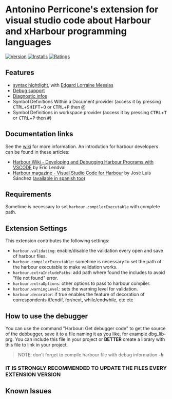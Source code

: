 # Antonino Perricone's extension for visual studio code about Harbour and xHarbour programming languages

[![Version](https://vsmarketplacebadge.apphb.com/version-short/aperricone.harbour.svg)](https://marketplace.visualstudio.com/items?itemName=aperricone.harbour)
[![Installs](https://vsmarketplacebadge.apphb.com/installs-short/aperricone.harbour.svg)](https://marketplace.visualstudio.com/items?itemName=aperricone.harbour)
[![Ratings](https://vsmarketplacebadge.apphb.com/rating-short/aperricone.harbour.svg)](https://marketplace.visualstudio.com/items?itemName=aperricone.harbour)

## Features

- [syntax hightlight](https://github.com/APerricone/harbourCodeExtension/wiki/Syntax-hightlight), with [Edgard Lorraine Messias](mailto:edgardmessias@gmail.com)
- [Debug support](https://github.com/APerricone/harbourCodeExtension/wiki/Debugger)
- [Diagnostic infos](https://github.com/APerricone/harbourCodeExtension/wiki/Diagnostics-Lint)
- Symbol Definitions Within a Document provider (access it by pressing <kbd>CTRL</kbd>+<kbd>SHIFT</kbd>+<kbd>O</kbd> or <kbd>CTRL</kbd>+<kbd>P</kbd> then <kbd>@</kbd>)
- Symbol Definitions in workspace provider (access it by pressing <kbd>CTRL</kbd>+<kbd>T</kbd> or <kbd>CTRL</kbd>+<kbd>P</kbd> then <kbd>#</kbd>)

## Documentation links
See the [wiki](https://github.com/APerricone/harbourCodeExtension/wiki) for more information.
An introdution for harbour developers can be found in these articles:
- [Harbour Wiki - Developing and Debugging Harbour Programs with VSCODE](https://harbour.wiki/index.asp?page=PublicArticles&mode=show&id=190401174818&sig=6893630672) by Eric Lendvai
- [Harbour magazine - Visual Studio Code for Harbour](https://medium.com/harbour-magazine/visual-studio-code-for-harbour-e148f9c1861a) by José Luis Sánchez ([available in spanish too](https://medium.com/harbour-magazine/visual-studio-code-para-harbour-85b0646ff312))

## Requirements
Sometime is necessary to set `harbour.compilerExecutable` with complete path.

## Extension Settings
This extension contributes the following settings:

* `harbour.validating`: enable/disable the validation every open and save of harbour files.
* `harbour.compilerExecutable`: sometime is necessary to set the path of the harbour executable to make validation works.
* `harbour.extraIncludePaths`: add path where found the includes to avoid "file not found" error.
* `harbour.extraOptions`: other options to pass to harbour compiler.
* `harbour.warningLevel`: sets the warning level for validation.
* `harbour.decorator`: if true enables the feature of decoration of correspondents if/endif, for/next, while/endwhile, etc etc

## How to use the debugger<a name="DEBUG"></a>
You can use the command "Harbour: Get debugger code" to get the source of the debbugger, save it to a file naming it as you like, for example dbg_lib-prg. You can include this file in your project or **BETTER** create a library with this file to link in your project.

> NOTE: don't forget to compile harbour file with debug information ***-b***

### **IT IS STRONGLY RECOMMENDED TO UPDATE THE FILES EVERY EXTENSION VERSION**

## Known Issues

